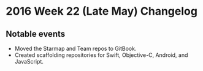 # 2016 Week 22 (Late May) Changelog

## Notable events

- Moved the Starmap and Team repos to GitBook.
- Created scaffolding repositories for Swift, Objective-C, Android, and JavaScript.
